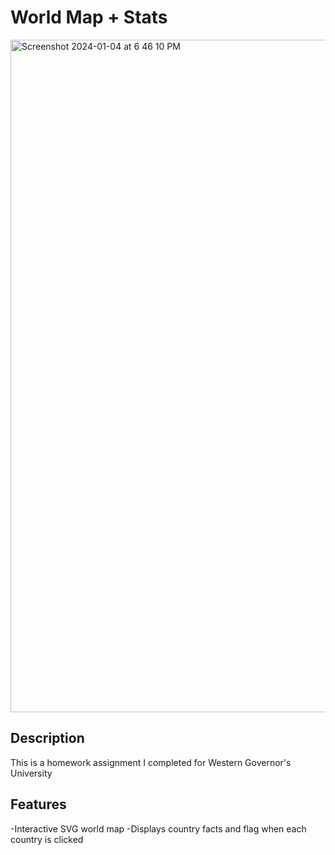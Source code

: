 # World Map + Stats

<img width="1076" alt="Screenshot 2024-01-04 at 6 46 10 PM" src="https://github.com/lee14k/angularmap/assets/113624108/36d14940-255b-4616-b222-adac8c954384">

## Description

This is a homework assignment I completed for Western Governor's University 

## Features

-Interactive SVG world map
-Displays country facts and flag when each country is clicked
